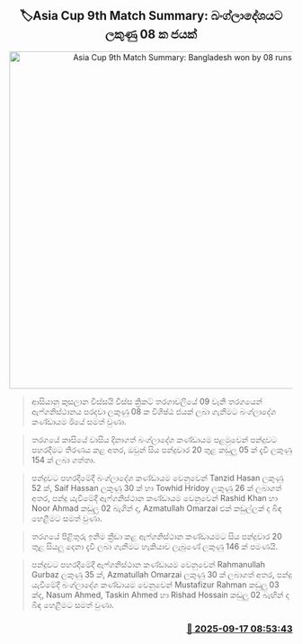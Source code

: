 <p align='center'><b><h2 align='center' title='Asia Cup 9th Match Summary: Bangladesh won by 08 runs'>🏷Asia Cup 9th Match Summary: බංග්ලාදේශයට ලකුණු 08 ක ජයක්</h2></b></p>
<p align='center'><img src='https://helakuru.sgp1.cdn.digitaloceanspaces.com/esana/images/lib/asia-cup-2025-n.jpg' width='600' alt='Asia Cup 9th Match Summary: Bangladesh won by 08 runs'></p>

> ආසියානු කුසලාන විස්සයි විස්ස ක්‍රිකට් තරගාවලියේ 09 වැනි තරගයෙන් ඇෆ්ගනිස්ථානය පරදවා ලකුණු 08 ක විශිෂ්ඨ ජයක් ලබා ගැනීමට බංග්ලාදේශ කණ්ඩායම ඊයේ සමත් වුණා.

> තරග‍යේ කාසියේ වාසිය දිනාගත් බංග්ලාදේශ කණ්ඩායම පළමුවෙන් පන්දුවට පහරදීමට තීරණය කළ අතර, ඔවුන් සිය පන්දුවාර 20 තුළ කඩුලු 05 ක් දැවී ලකුණු 154 ක් ලබා ගත්තා.

> පන්දුවට පහරදීමේදී බංග්ලාදේශ කණ්ඩායම වෙනුවෙන් Tanzid Hasan ලකුණු 52 ක්, Saif Hassan ලකුණු 30 ක් හා Towhid Hridoy ලකුණු 26 ක් ලබාගත් අතර, පන්දු යැවීමේදී ඇෆ්ගනිස්ථාන කණ්ඩායම වෙනුවෙන් Rashid Khan හා Noor Ahmad කඩුලු 02 බැගින් ද, Azmatullah Omarzai එක් කඩුල්ලක් ද බිඳ හෙළීමට සමත් වුණා.

> තරගයේ පිළිතුරු ඉනිම ක්‍රීඩා කළ ඇෆ්ගනිස්ථාන කණ්ඩායමට සිය පන්දුවාර 20 තුළ සියලු දෙනා දැවී ලබා ගැනීමට හැකියාව ලැබුණේ ලකුණු 146 ක් පමණයි.

> පන්දුවට පහරදීමේදී ඇෆ්ගනිස්ථාන කණ්ඩායම වෙනුවෙන් Rahmanullah Gurbaz ලකුණු 35 ක්, Azmatullah Omarzai ලකුණු 30 ක් ලබාගත් අතර, පන්දු යැවීමේදී බංග්ලාදේශ කණ්ඩායම වෙනුවෙන් Mustafizur Rahman කඩුලු 03 ක්ද, Nasum Ahmed, Taskin Ahmed හා Rishad Hossain කඩුලු 02 බැඟින් ද බිඳ හෙළීමට සමත් වුණා.



<h3 align='right'><a href='https://www.helakuru.lk/esana/p/113692/'>📅 2025-09-17 08:53:43</a></h3>
